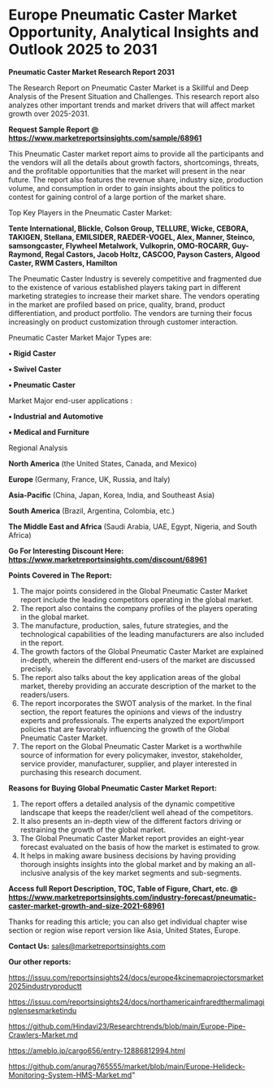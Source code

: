 # Europe Pneumatic Caster Market Opportunity, Analytical Insights and Outlook 2025 to 2031

<strong>Pneumatic Caster Market Research Report 2031</strong>

The Research Report on Pneumatic Caster Market is a Skillful and Deep Analysis of the Present Situation and Challenges. This research report also analyzes other important trends and market drivers that will affect market growth over 2025-2031.

<strong>Request Sample Report @ <a href=https://www.marketreportsinsights.com/sample/68961>https://www.marketreportsinsights.com/sample/68961</a></strong>

This Pneumatic Caster market report aims to provide all the participants and the vendors will all the details about growth factors, shortcomings, threats, and the profitable opportunities that the market will present in the near future. The report also features the revenue share, industry size, production volume, and consumption in order to gain insights about the politics to contest for gaining control of a large portion of the market share.

Top Key Players in the Pneumatic Caster Market:

<strong>Tente International, Blickle, Colson Group, TELLURE, Wicke, CEBORA, TAKIGEN, Stellana, EMILSIDER, RAEDER-VOGEL, Alex, Manner, Steinco, samsongcaster, Flywheel Metalwork, Vulkoprin, OMO-ROCARR, Guy-Raymond, Regal Castors, Jacob Holtz, CASCOO, Payson Casters, Algood Caster, RWM Casters, Hamilton</strong>

The Pneumatic Caster Industry is severely competitive and fragmented due to the existence of various established players taking part in different marketing strategies to increase their market share. The vendors operating in the market are profiled based on price, quality, brand, product differentiation, and product portfolio. The vendors are turning their focus increasingly on product customization through customer interaction.

Pneumatic Caster Market Major Types are:

<strong>• Rigid Caster

• Swivel Caster

• Pneumatic Caster</strong>

Market Major end-user applications :

<strong>• Industrial and Automotive

• Medical and Furniture</strong>

Regional Analysis

</u><strong><b>North America</b></strong> (the United States, Canada, and Mexico)

<strong><b>Europe </b></strong>(Germany, France, UK, Russia, and Italy)

<strong><b>Asia-Pacific</b></strong> (China, Japan, Korea, India, and Southeast Asia)

<strong><b>South America</b></strong> (Brazil, Argentina, Colombia, etc.)

<strong><b>The Middle East and Africa</b></strong> (Saudi Arabia, UAE, Egypt, Nigeria, and South Africa)

<strong>Go For Interesting Discount Here: <a href=https://www.marketreportsinsights.com/discount/68961>https://www.marketreportsinsights.com/discount/68961</a></strong>

<strong>Points Covered in The Report:</strong>
<ol>
  <li>The major points considered in the Global Pneumatic Caster Market report include the leading competitors operating in the global market.</li>
  <li>The report also contains the company profiles of the players operating in the global market.</li>
  <li>The manufacture, production, sales, future strategies, and the technological capabilities of the leading manufacturers are also included in the report.</li>
  <li>The growth factors of the Global Pneumatic Caster Market are explained in-depth, wherein the different end-users of the market are discussed precisely.</li>
  <li>The report also talks about the key application areas of the global market, thereby providing an accurate description of the market to the readers/users.</li>
  <li>The report incorporates the SWOT analysis of the market. In the final section, the report features the opinions and views of the industry experts and professionals. The experts analyzed the export/import policies that are favorably influencing the growth of the Global Pneumatic Caster Market.</li>
  <li>The report on the Global Pneumatic Caster Market is a worthwhile source of information for every policymaker, investor, stakeholder, service provider, manufacturer, supplier, and player interested in purchasing this research document.</li>
</ol>
<strong>Reasons for Buying Global Pneumatic Caster Market Report:</strong>

<ol>
  <li>The report offers a detailed analysis of the dynamic competitive landscape that keeps the reader/client well ahead of the competitors.</li>
  <li>It also presents an in-depth view of the different factors driving or restraining the growth of the global market.</li>
  <li>The Global Pneumatic Caster Market report provides an eight-year forecast evaluated on the basis of how the market is estimated to grow.</li>
  <li>It helps in making aware business decisions by having providing thorough insights insights into the global market and by making an all-inclusive analysis of the key market segments and sub-segments.</li>
</ol>
<strong>Access full Report Description, TOC, Table of Figure, Chart, etc. @ <a href=https://www.marketreportsinsights.com/industry-forecast/pneumatic-caster-market-growth-and-size-2021-68961>https://www.marketreportsinsights.com/industry-forecast/pneumatic-caster-market-growth-and-size-2021-68961</a></strong>


Thanks for reading this article; you can also get individual chapter wise section or region wise report version like Asia, United States, Europe.

<strong>Contact Us:</strong>
sales@marketreportsinsights.com

<strong>Our other reports:</strong>

<a href=https://issuu.com/reportsinsights24/docs/europe4kcinemaprojectorsmarket2025industryproductt>https://issuu.com/reportsinsights24/docs/europe4kcinemaprojectorsmarket2025industryproductt</a>

<a href=https://issuu.com/reportsinsights24/docs/northamericainfraredthermalimaginglensesmarketindu>https://issuu.com/reportsinsights24/docs/northamericainfraredthermalimaginglensesmarketindu</a>

<a href=https://github.com/Hindavi23/Researchtrends/blob/main/Europe-Pipe-Crawlers-Market.md>https://github.com/Hindavi23/Researchtrends/blob/main/Europe-Pipe-Crawlers-Market.md</a>

<a href=https://ameblo.jp/cargo656/entry-12886812994.html>https://ameblo.jp/cargo656/entry-12886812994.html</a>

<a href=https://github.com/anurag765555/market/blob/main/Europe-Helideck-Monitoring-System-HMS-Market.md>https://github.com/anurag765555/market/blob/main/Europe-Helideck-Monitoring-System-HMS-Market.md</a>"
